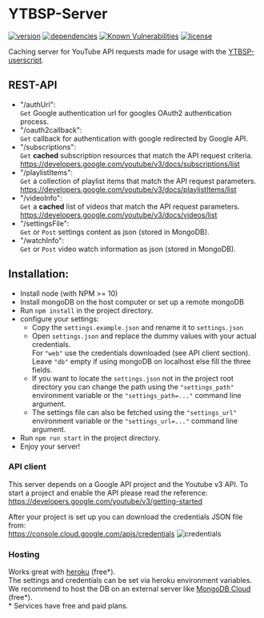 # YTBSP-Server
[![version](https://img.shields.io/github/package-json/v/Crow08/ytbsp-server.svg)](/package.json)
[![dependencies](https://david-dm.org/Crow08/ytbsp-server.svg)](/package.json)
[![Known Vulnerabilities](https://snyk.io/test/github/Crow08/YTBSP-Server/badge.svg)](https://snyk.io/test/github/Crow08/YTBSP-Server)
[![license](https://img.shields.io/github/license/Crow08/ytbsp-server.svg)](/LICENSE.md)

Caching server for YouTube API requests made for usage with the [YTBSP-userscript](https://github.com/Crow08/YTBSP-Server).

## REST-API ###
- "/authUrl":  
`Get` Google authentication url for googles OAuth2 authentication process.
- "/oauth2callback":  
`Get` callback for authentication with google redirected by Google API.
- "/subscriptions":  
`Get` __cached__ subscription resources that match the API request criteria.  
https://developers.google.com/youtube/v3/docs/subscriptions/list
- "/playlistItems":  
`Get` a collection of playlist items that match the API request parameters.  
https://developers.google.com/youtube/v3/docs/playlistItems/list
- "/videoInfo":  
`Get` a __cached__ list of videos that match the API request parameters.  
https://developers.google.com/youtube/v3/docs/videos/list
- "/settingsFile":  
`Get` or `Post` settings content as json (stored in MongoDB).
- "/watchInfo":  
`Get` or `Post` video watch information as json (stored in MongoDB).

## Installation: ##
- Install node (with NPM >= 10) 
- Install mongoDB on the host computer or set up a remote mongoDB
- Run `npm install` in the project directory.
- configure your settings:
  - Copy the `settings.example.json` and rename it to `settings.json`
  - Open `settings.json` and replace the dummy values with your actual credentials.  
  For `"web"` use the credentials downloaded (see API client section).  
  Leave `"db"` empty if using mongoDB on localhost else fill the three fields.
  - If you want to locate the `settings.json` not in the project root directory you can change the path using the `"settings_path"` environment variable or the `"settings_path=..."` command line argument.
  - The settings file can also be fetched using the `"settings_url"` environment variable or the `"settings_url=..."` command line argument.
- Run `npm run start` in the project directory.
- Enjoy your server!

### API client ### 
This server depends on a Google API project and the Youtube v3 API.
To start a project and enable the API please read the reference:  
https://developers.google.com/youtube/v3/getting-started

After your project is set up you can download the credentials JSON file from:  
https://console.cloud.google.com/apis/credentials
![credentials](https://user-images.githubusercontent.com/21142074/61789938-3b5d6200-ae16-11e9-80a5-2f23beb3db81.png)

### Hosting ###
Works great with [heroku](https://heroku.com) (free*).  
The settings and credentials can be set via heroku environment variables.  
We recommend to host the DB on an external server like [MongoDB Cloud](https://cloud.mongodb.com) (free*).  
\* Services have free and paid plans.
